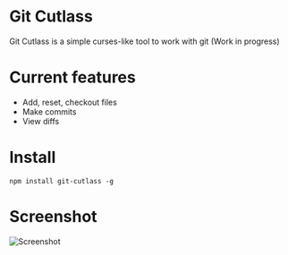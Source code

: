 # Git Cutlass

Git Cutlass is a simple curses-like tool to work with git (Work in progress)

# Current features

- Add, reset, checkout files
- Make commits
- View diffs

# Install

```
npm install git-cutlass -g
```

# Screenshot
![Screenshot](http://erickzanardo.github.io/git-cutlass/gitcutlass.png)
